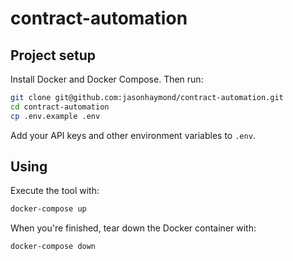 # contract-automation

## Project setup

Install Docker and Docker Compose. Then run:

```sh
git clone git@github.com:jasonhaymond/contract-automation.git
cd contract-automation
cp .env.example .env
```

Add your API keys and other environment variables to `.env`.

## Using

Execute the tool with:

```bash
docker-compose up
```

When you're finished, tear down the Docker container with:

```bash
docker-compose down
```
